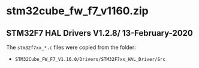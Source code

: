 # stm32cube_fw_f7_v1160.zip

## STM32F7 HAL Drivers V1.2.8/ 13-February-2020

The `stm32f7xx_*.c` files were copied from the folder:

- `STM32Cube_FW_F7_V1.16.0/Drivers/STM32F7xx_HAL_Driver/Src`
